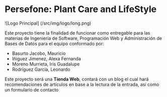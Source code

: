 # Persefone: Plant Care and LifeStyle
![Logo Principal] (/src/img/logo/long.png)

Este proyecto tiene la finalidad de funcionar como entregable para las materias de Ingeniería de Software, Programación Web y Administración de Bases de Datos para el equipo conformado por:
* Basurto Jacobo, Mauricio
* Iñiguez Jimenez, Alexa Fernanda
* Moreno Murrieta, Iris Guadalupe
* Rodríguez García, Leonardo

Este proyecto será una **Tienda Web**, contará con un blog el cual hará recomendaciones de artículos en base a la lectura de la entrada, así como un formulario de contacto
